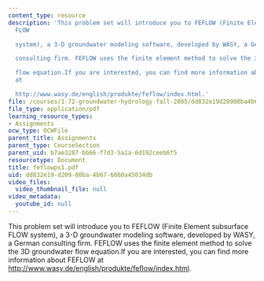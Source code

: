 ```yaml
---
content_type: resource
description: 'This problem set will introduce you to FEFLOW (Finite Element subsurface
  FLOW

  system), a 3-D groundwater modeling software, developed by WASY, a German

  consulting firm. FEFLOW uses the finite element method to solve the 3D groundwater

  flow equation.If you are interested, you can find more information about FEFLOW
  at

  http://www.wasy.de/english/produkte/feflow/index.html.'
file: /courses/1-72-groundwater-hydrology-fall-2005/dd832e19d20900ba4b676860a45034db_feflowps1.pdf
file_type: application/pdf
learning_resource_types:
- Assignments
ocw_type: OCWFile
parent_title: Assignments
parent_type: CourseSection
parent_uid: b7ae3287-bb66-f7d3-5a1a-6d192ceeb6f5
resourcetype: Document
title: feflowps1.pdf
uid: dd832e19-d209-00ba-4b67-6860a45034db
video_files:
  video_thumbnail_file: null
video_metadata:
  youtube_id: null
---
```

This problem set will introduce you to FEFLOW (Finite Element subsurface FLOW
system), a 3-D groundwater modeling software, developed by WASY, a German
consulting firm. FEFLOW uses the finite element method to solve the 3D groundwater
flow equation.If you are interested, you can find more information about FEFLOW at
http://www.wasy.de/english/produkte/feflow/index.html.

